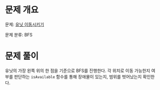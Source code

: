# 문제 개요

문제: [유닛 이동시키기](https://www.acmicpc.net/problem/2194)

문제 분류: BFS

# 문제 풀이

유닛의 가장 왼쪽 위의 한 점을 기준으로 BFS를 진행한다. 각 위치로 이동 가능한지 여부를 판단하는 `isAvailable` 함수를 통해 장애물이 있는지, 범위를 벗어났는지 확인한다.
